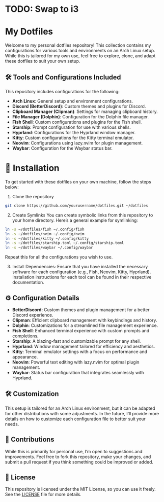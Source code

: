# TODO: Swap to i3

# My Dotfiles

Welcome to my personal dotfiles repository! This collection contains my configurations for various tools and environments on an Arch Linux setup. While this is tailored for my own use, feel free to explore, clone, and adapt these dotfiles to suit your own setup.

## 🛠️ Tools and Configurations Included

This repository includes configurations for the following:
- **Arch Linux**: General setup and environment configurations.
- **Discord (BetterDiscord)**: Custom themes and plugins for Discord.
- **Clipboard Manager (Clipman)**: Settings for managing clipboard history.
- **File Manager (Dolphin)**: Configuration for the Dolphin file manager.
- **Fish Shell**: Custom configurations and plugins for the Fish shell.
- **Starship**: Prompt configuration for use with various shells.
- **Hyprland**: Configurations for the Hyprland window manager.
- **Kitty**: Custom configurations for the Kitty terminal emulator.
- **Neovim**: Configurations using lazy.nvim for plugin management.
- **Waybar**: Configuration for the Waybar status bar.

# 🚀 Installation

To get started with these dotfiles on your own machine, follow the steps below:

1. Clone the repository
```bash
git clone https://github.com/yourusername/dotfiles.git ~/dotfiles
```
2. Create Symlinks
You can create symbolic links from this repository to your home directory. Here’s a general example for symlinking:
```bash
ln -s ~/dotfiles/fish ~/.config/fish
ln -s ~/dotfiles/nvim ~/.config/nvim
ln -s ~/dotfiles/kitty ~/.config/kitty
ln -s ~/dotfiles/starship.toml ~/.config/starship.toml
ln -s ~/dotfiles/waybar ~/.config/waybar
```
Repeat this for all the configurations you wish to use.

3. Install Dependencies:
Ensure that you have installed the necessary software for each configuration (e.g., Fish, Neovim, Kitty, Hyprland). Installation instructions for each tool can be found in their respective documentation.

## ⚙️ Configuration Details
- **BetterDiscord**: Custom themes and plugin management for a better Discord experience.
- **Clipman**: Efficient clipboard management with keybindings and history.
- **Dolphin**: Customizations for a streamlined file management experience.
- **Fish Shell**: Enhanced terminal experience with custom prompts and completions.
- **Starship**: A blazing-fast and customizable prompt for any shell.
- **Hyprland**: Window management tailored for efficiency and aesthetics.
- **Kitty**: Terminal emulator settings with a focus on performance and appearance.
- **Neovim**: Powerful text editing with lazy.nvim for optimal plugin management.
- **Waybar**: Status bar configuration that integrates seamlessly with Hyprland.

## 🛠️ Customization
This setup is tailored for an Arch Linux environment, but it can be adapted for other distributions with some adjustments. In the future, I’ll provide more details on how to customize each configuration file to better suit your needs.

## 🤝 Contributions
While this is primarily for personal use, I’m open to suggestions and improvements. Feel free to fork this repository, make your changes, and submit a pull request if you think something could be improved or added.

## 📜 License
This repository is licensed under the MIT License, so you can use it freely. See the [LICENSE](./LICENSE) file for more details.

